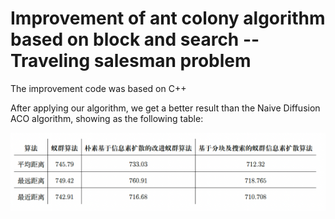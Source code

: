 # Improvement of ant colony algorithm based on block and search -- Traveling salesman problem

The improvement code was based on C++

After applying our algorithm, we get a better result than the Naive Diffusion ACO algorithm, showing as the following table:

![alt text](reslut.png)